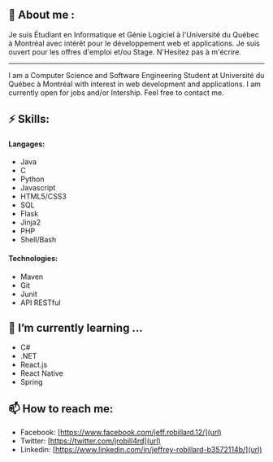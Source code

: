 
## 💬 About me :

Je suis Étudiant en Informatique et Génie Logiciel à l'Université du Québec à Montréal avec intérêt pour le développement web et applications.
Je suis ouvert pour les offres d'emploi et/ou Stage. N'Hesitez pas à m'écrire.
_________________________________________________________________________________________________________
I am a Computer Science and Software Engineering Student at Université du Québec à Montréal with interest in web development and applications.
I am currently open for jobs and/or Intership. Feel free to contact me.

## ⚡ Skills: 
#### Langages: 
- Java          
- C          
- Python
- Javascript    
- HTML5/CSS3 
- SQL
- Flask         
- Jinja2     
- PHP
- Shell/Bash

#### Technologies:
- Maven
- Git
- Junit
- API RESTful

## 🌱 I’m currently learning ...
- C#
- .NET
- React.js
- React Native
- Spring

## 📫 How to reach me: 
- Facebook: [https://www.facebook.com/jeff.robillard.12/](url)
- Twitter:  [https://twitter.com/jrobill4rd](url)
- Linkedin: [https://www.linkedin.com/in/jeffrey-robillard-b3572114b/](url)

